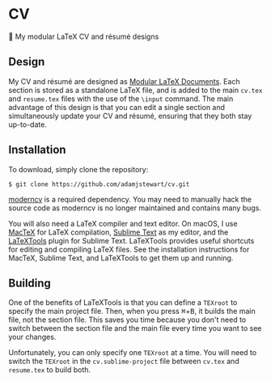 # CV

:page_facing_up: My modular LaTeX CV and résumé designs

## Design

My CV and résumé are designed as [Modular LaTeX Documents](https://en.wikibooks.org/wiki/LaTeX/Modular_Documents). Each section is stored as a standalone LaTeX file, and is added to the main `cv.tex` and `resume.tex` files with the use of the `\input` command. The main advantage of this design is that you can edit a single section and simultaneously update your CV and résumé, ensuring that they both stay up-to-date.

## Installation

To download, simply clone the repository:

```
$ git clone https://github.com/adamjstewart/cv.git
```

[moderncv](https://github.com/xdanaux/moderncv) is a required dependency. You may need to manually hack the source code as moderncv is no longer maintained and contains many bugs.

You will also need a LaTeX compiler and text editor. On macOS, I use [MacTeX](https://tug.org/mactex/) for LaTeX compilation, [Sublime Text](http://www.sublimetext.com/) as my editor, and the [LaTeXTools](https://github.com/SublimeText/LaTeXTools) plugin for Sublime Text. LaTeXTools provides useful shortcuts for editing and compiling LaTeX files. See the installation instructions for MacTeX, Sublime Text, and LaTeXTools to get them up and running.

## Building

One of the benefits of LaTeXTools is that you can define a `TEXroot` to specify the main project file. Then, when you press <kbd>&#8984;</kbd>+<kbd>B</kbd>, it builds the main file, not the section file. This saves you time because you don't need to switch between the section file and the main file every time you want to see your changes.

Unfortunately, you can only specify one `TEXroot` at a time. You will need to switch the `TEXroot` in the `cv.sublime-project` file between `cv.tex` and `resume.tex` to build both.
